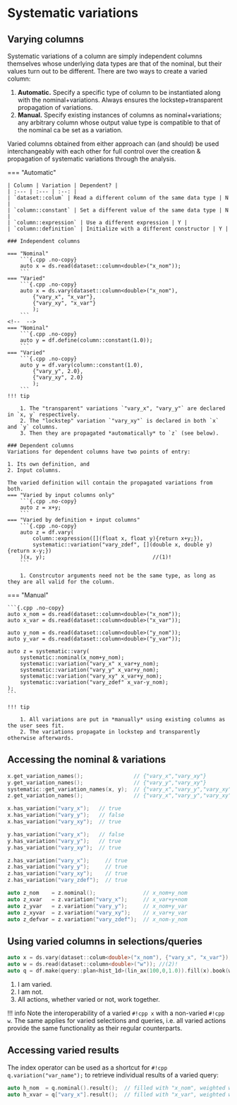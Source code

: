 # Systematic variations

## Varying columns

Systematic variations of a column are simply independent columns themselves whose underlying data types are that of the nominal, but their values turn out to be different.
There are two ways to create a varied column: 

1. **Automatic.** Specify a specific type of column to be instantiated along with the nominal+variations. Always ensures the lockstep+transparent propagation of variations.
2. **Manual.** Specify existing instances of columns as nominal+variations; any arbitrary column whose output value type is compatible to that of the nominal ca be set as a variation.

Varied columns obtained from either approach can (and should) be used interchangeably with each other for full control over the creation & propagation of systematic variations through the analysis.

=== "Automatic"

    | Column | Variation | Dependent? |
    | :--- | :--- | :--: |
    | `dataset::colum` | Read a different column of the same data type | N |
    | `column::constant` | Set a different value of the same data type | N |
    | `column::expression` | Use a different expression | Y |
    | `column::definition` | Initialize with a different constructor | Y |

    ### Independent columns

    === "Nominal"
        ```{.cpp .no-copy}
        auto x = ds.read(dataset::column<double>("x_nom"));
        ```
    === "Varied"
        ```{.cpp .no-copy}
        auto x = ds.vary(dataset::column<double>("x_nom"), 
            {"vary_x", "x_var"}, 
            {"vary_xy", "x_var"}
            );
        ```
    <!--  -->
    === "Nominal"
        ```{.cpp .no-copy}
        auto y = df.define(column::constant(1.0));
        ```
    === "Varied"
        ```{.cpp .no-copy}
        auto y = df.vary(column::constant(1.0), 
            {"vary_y", 2.0}, 
            {"vary_xy", 2.0}
            );
        ```
    !!! tip

        1. The "transparent" variations `"vary_x", "vary_y"` are declared in `x, y` respectively.
        2. The "lockstep" variation `"vary_xy"` is declared in both `x` and `y` columns.
        3. Then they are propagated *automatically* to `z` (see below).

    ### Dependent columns
    Variations for dependent columns have two points of entry:

    1. Its own definition, and
    2. Input columns.

    The varied definition will contain the propagated variations from both.
    === "Varied by input columns only"
        ```{.cpp .no-copy}
        auto z = x+y;
        ```
    === "Varied by definition + input columns"
        ```{.cpp .no-copy}
        auto z = df.vary(
            column::expression([](float x, float y){return x+y;}),
            systematic::variation("vary_zdef", [](double x, double y){return x-y;})
        )(x, y);                                  //(1)!
        ```

        1. Constrcutor arguments need not be the same type, as long as they are all valid for the column.

=== "Manual"

    ```{.cpp .no-copy}
    auto x_nom = ds.read(dataset::column<double>("x_nom"));
    auto x_var = ds.read(dataset::column<double>("x_var"));

    auto y_nom = ds.read(dataset::column<double>("y_nom"));
    auto y_var = ds.read(dataset::column<double>("y_var"));

    auto z = systematic::vary(
        systematic::nominal(x_nom+y_nom);
        systematic::variation("vary_x" x_var+y_nom);
        systematic::variation("vary_y" x_var+y_nom);
        systematic::variation("vary_xy" x_var+y_nom);
        systematic::variation("vary_zdef" x_var-y_nom);
    );
    ```

    !!! tip

        1. All variations are put in *manually* using existing columns as the user sees fit.
        2. The variations propagate in lockstep and transparently otherwise afterwards. 
        
        

## Accessing the nominal & variations

```{.cpp .no-copy}
x.get_variation_names();                // {"vary_x","vary_xy"}
y.get_variation_names();                // {"vary_y","vary_xy"}
systematic::get_variation_names(x, y);  // {"vary_x","vary_y","vary_xy"}
z.get_variation_names();                // {"vary_x","vary_y","vary_xy","vary_zdef"}

x.has_variation("vary_x");   // true
x.has_variation("vary_y");   // false
x.has_variation("vary_xy");  // true

y.has_variation("vary_x");   // false
y.has_variation("vary_y");   // true
y.has_variation("vary_xy");  // true

z.has_variation("vary_x");     // true
z.has_variation("vary_y");     // true
z.has_variation("vary_xy");    // true
z.has_variation("vary_zdef");  // true

auto z_nom    = z.nominal();               // x_nom+y_nom
auto z_xvar   = z.variation("vary_x");     // x_var+y+nom
auto z_yvar   = z.variation("vary_y");     // x_nom+y_var
auto z_xyvar  = z.variation("vary_xy");    // x_var+y_var
auto z_defvar = z.variation("vary_zdef");  // x_nom-y_nom
```

## Using varied columns in selections/queries
```{.cpp .no-copy}
auto x = ds.vary(dataset::colum<double>("x_nom"), {"vary_x", "x_var"}); //(1)!
auto w = ds.read(dataset::column<double>("w")); //(2)!
auto q = df.make(query::plan<hist_1d>(lin_ax(100,0,1.0)).fill(x).book(w); //(3)!
```

1. I am varied.
2. I am not.
2. All actions, whether varied or not, work together.

!!! info
    Note the interoperability of a varied `#!cpp x` with a non-varied `#!cpp w`. 
    The same applies for varied selections and queries, i.e. all varied actions provide the same functionality as their regular counterparts.

## Accessing varied results
The index operator can be used as a shortcut for `#!cpp q.variation("var_name");` to retrieve individual results of a varied query:
```{.cpp .no-copy}
auto h_nom  = q.nominal().result();  // filled with "x_nom", weighted with "w"
auto h_xvar = q["vary_x"].result();  // filled with "x_var", weighted with "w"
```